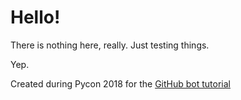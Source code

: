 # Hello!

There is nothing here, really. Just testing things.

Yep.

Created during Pycon 2018 for the [GitHub bot tutorial](http://github-bot-tutorial.readthedocs.io/)
